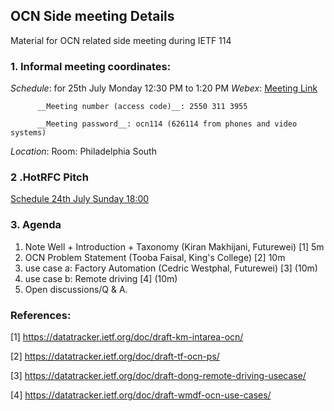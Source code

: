 ## OCN Side meeting Details

Material for OCN related side meeting during IETF 114

### 1. Informal meeting coordinates:
  *Schedule*: for 25th July Monday 12:30 PM to 1:20 PM
  *Webex*:  [Meeting Link](https://futurewei.my.webex.com/futurewei.my/j.php?MTID=m8482bdb06635d5ef021e6dcc11d1cd29)
  
          __Meeting number (access code)__: 2550 311 3955 
          
          __Meeting password__: ocn114 (626114 from phones and video systems)

  *Location*: Room: Philadelphia South
  

### 2 .HotRFC Pitch

  [Schedule 24th July Sunday 18:00](https://datatracker.ietf.org/meeting/114/materials/agenda-114-hotrfc-sessa-02#h.xvtlo4m7qmjb) 
  
### 3. Agenda

1. Note Well + Introduction + Taxonomy (Kiran Makhijani, Futurewei) [1] 5m
2. OCN Problem Statement (Tooba Faisal, King's College) [2] 10m
3. use case a: Factory Automation (Cedric Westphal, Futurewei) [3] (10m)
4.  use case b: Remote driving  [4] (10m)
5. Open discussions/Q & A.

### References:

  [1]  https://datatracker.ietf.org/doc/draft-km-intarea-ocn/ 
  
  [2]  https://datatracker.ietf.org/doc/draft-tf-ocn-ps/ 
  
  [3]  https://datatracker.ietf.org/doc/draft-dong-remote-driving-usecase/ 
  
  [4]  https://datatracker.ietf.org/doc/draft-wmdf-ocn-use-cases/ 

